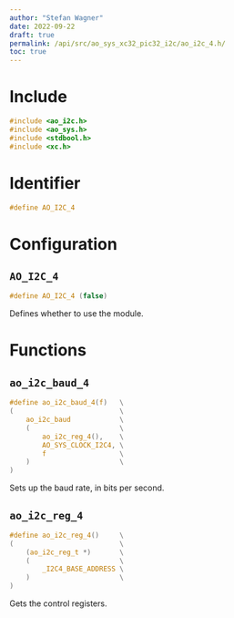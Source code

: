 ```yaml
---
author: "Stefan Wagner"
date: 2022-09-22
draft: true
permalink: /api/src/ao_sys_xc32_pic32_i2c/ao_i2c_4.h/
toc: true
---
```


# Include

```c
#include <ao_i2c.h>
#include <ao_sys.h>
#include <stdbool.h>
#include <xc.h>
```

# Identifier

```c
#define AO_I2C_4
```

# Configuration

## `AO_I2C_4`

```c
#define AO_I2C_4 (false)
```

Defines whether to use the module.

# Functions

## `ao_i2c_baud_4`

```c
#define ao_i2c_baud_4(f)   \
(                          \
    ao_i2c_baud            \
    (                      \
        ao_i2c_reg_4(),    \
        AO_SYS_CLOCK_I2C4, \
        f                  \
    )                      \
)
```

Sets up the baud rate, in bits per second.

## `ao_i2c_reg_4`

```c
#define ao_i2c_reg_4()     \
(                          \
    (ao_i2c_reg_t *)       \
    (                      \
        _I2C4_BASE_ADDRESS \
    )                      \
)
```

Gets the control registers.
